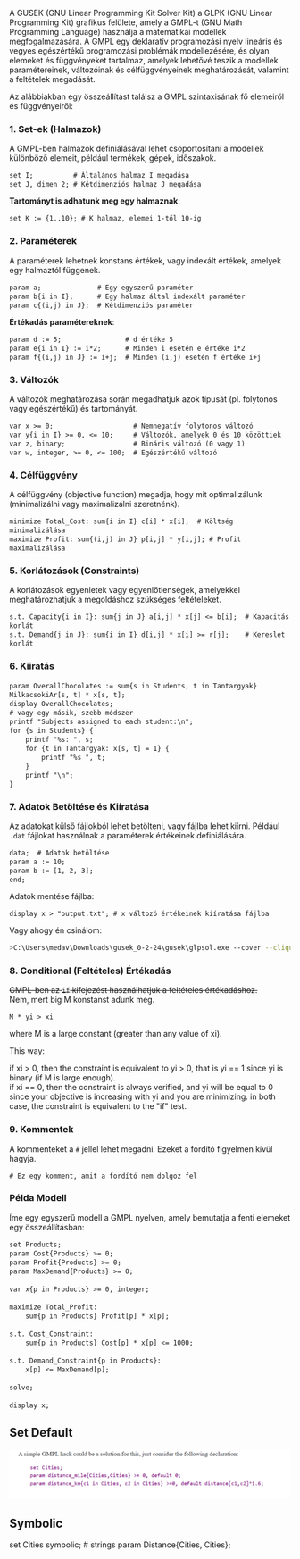 A GUSEK (GNU Linear Programming Kit Solver Kit) a GLPK (GNU Linear Programming Kit) grafikus felülete, amely a GMPL-t (GNU Math Programming Language) használja a matematikai modellek megfogalmazására. A GMPL egy deklaratív programozási nyelv lineáris és vegyes egészértékű programozási problémák modellezésére, és olyan elemeket és függvényeket tartalmaz, amelyek lehetővé teszik a modellek paramétereinek, változóinak és célfüggvényeinek meghatározását, valamint a feltételek megadását.

Az alábbiakban egy összeállítást találsz a GMPL szintaxisának fő elemeiről és függvényeiről:

### 1. **Set-ek (Halmazok)**
A GMPL-ben halmazok definiálásával lehet csoportosítani a modellek különböző elemeit, például termékek, gépek, időszakok.

```glpk
set I;          # Általános halmaz I megadása
set J, dimen 2; # Kétdimenziós halmaz J megadása
```

**Tartományt is adhatunk meg egy halmaznak**:
```glpk
set K := {1..10}; # K halmaz, elemei 1-től 10-ig
```

### 2. **Paraméterek**
A paraméterek lehetnek konstans értékek, vagy indexált értékek, amelyek egy halmaztól függenek.

```glpk
param a;              # Egy egyszerű paraméter
param b{i in I};      # Egy halmaz által indexált paraméter
param c{(i,j) in J};  # Kétdimenziós paraméter
```

**Értékadás paramétereknek**:
```glpk
param d := 5;                # d értéke 5
param e{i in I} := i*2;      # Minden i esetén e értéke i*2
param f{(i,j) in J} := i+j;  # Minden (i,j) esetén f értéke i+j
```

### 3. **Változók**
A változók meghatározása során megadhatjuk azok típusát (pl. folytonos vagy egészértékű) és tartományát.

```glpk
var x >= 0;                    # Nemnegatív folytonos változó
var y{i in I} >= 0, <= 10;     # Változók, amelyek 0 és 10 közöttiek
var z, binary;                 # Bináris változó (0 vagy 1)
var w, integer, >= 0, <= 100;  # Egészértékű változó
```

### 4. **Célfüggvény**
A célfüggvény (objective function) megadja, hogy mit optimalizálunk (minimalizálni vagy maximalizálni szeretnénk).

```glpk
minimize Total_Cost: sum{i in I} c[i] * x[i];  # Költség minimalizálása
maximize Profit: sum{(i,j) in J} p[i,j] * y[i,j]; # Profit maximalizálása
```

### 5. **Korlátozások (Constraints)**
A korlátozások egyenletek vagy egyenlőtlenségek, amelyekkel meghatározhatjuk a megoldáshoz szükséges feltételeket.

```glpk
s.t. Capacity{i in I}: sum{j in J} a[i,j] * x[j] <= b[i];  # Kapacitás korlát
s.t. Demand{j in J}: sum{i in I} d[i,j] * x[i] >= r[j];    # Kereslet korlát
```
### 6. **Kiiratás**

```glpk
param OverallChocolates := sum{s in Students, t in Tantargyak} MilkacsokiAr[s, t] * x[s, t];
display OverallChocolates;
# vagy egy másik, szebb módszer
printf "Subjects assigned to each student:\n";
for {s in Students} {
    printf "%s: ", s;
    for {t in Tantargyak: x[s, t] = 1} {
        printf "%s ", t;
    }
    printf "\n";
}
```

### 7. **Adatok Betöltése és Kiíratása**
Az adatokat külső fájlokból lehet betölteni, vagy fájlba lehet kiírni. Például `.dat` fájlokat használnak a paraméterek értékeinek definiálására.

```glpk
data;  # Adatok betöltése
param a := 10;
param b := [1, 2, 3];
end;
```

Adatok mentése fájlba:
```glpk
display x > "output.txt"; # x változó értékeinek kiíratása fájlba
```  

Vagy ahogy én csinálom:
```bash
>C:\Users\medav\Downloads\gusek_0-2-24\gusek\glpsol.exe --cover --clique --gomory --mir -m "name.mod" -d "name.dat" -o "name.out" -y "name.txt"
```  

### 8. **Conditional (Feltételes) Értékadás**
~~GMPL-ben az `if` kifejezést használhatjuk a feltételes értékadáshoz.~~  
Nem, mert big M konstanst adunk meg.    
```glpk
M * yi > xi
```
where M is a large constant (greater than any value of xi).  

This way:  

if xi > 0, then the constraint is equivalent to yi > 0, that is yi == 1 since yi is binary (if M is large enough).  
if xi == 0, then the constraint is always verified, and yi will be equal to 0 since your objective is increasing with yi and you are minimizing.
in both case, the constraint is equivalent to the "if" test.  

### 9. **Kommentek**
A kommenteket a `#` jellel lehet megadni. Ezeket a fordító figyelmen kívül hagyja.

```glpk
# Ez egy komment, amit a fordító nem dolgoz fel
```

### Példa Modell

Íme egy egyszerű modell a GMPL nyelven, amely bemutatja a fenti elemeket egy összeállításban:

```glpk
set Products;
param Cost{Products} >= 0;
param Profit{Products} >= 0;
param MaxDemand{Products} >= 0;

var x{p in Products} >= 0, integer;

maximize Total_Profit:
    sum{p in Products} Profit[p] * x[p];

s.t. Cost_Constraint:
    sum{p in Products} Cost[p] * x[p] <= 1000;

s.t. Demand_Constraint{p in Products}:
    x[p] <= MaxDemand[p];

solve;

display x;
```

## Set Default

![Set Default](default.png)

## Symbolic

set Cities symbolic; # strings
param Distance{Cities, Cities};
